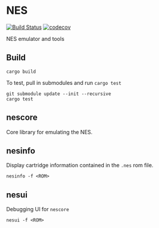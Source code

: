 # NES

[![Build Status](https://github.com/nnarain/nes/workflows/Build/badge.svg)](https://github.com/nnarain/nes/actions)
[![codecov](https://codecov.io/gh/nnarain/nes/branch/develop/graph/badge.svg)](https://codecov.io/gh/nnarain/nes)

NES emulator and tools

Build
-----

```
cargo build
```

To test, pull in submodules and run `cargo test`

```
git submodule update --init --recursive
cargo test
```

nescore
-------

Core library for emulating the NES.

nesinfo
-------

Display cartridge information contained in the `.nes` rom file.

```
nesinfo -f <ROM>
```

nesui
-----

Debugging UI for `nescore`

```
nesui -f <ROM>
```
